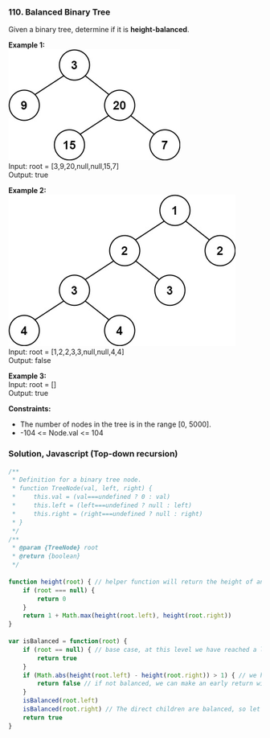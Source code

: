 ### 110. Balanced Binary Tree

Given a binary tree, determine if it is **height-balanced**.

**Example 1:**\
![balanced tree example](image-8.png)\
Input: root = [3,9,20,null,null,15,7]\
Output: true

**Example 2:**\
![unbalanced tree example](image-9.png)\
Input: root = [1,2,2,3,3,null,null,4,4]\
Output: false

**Example 3:**\
Input: root = []\
Output: true

**Constraints:**
- The number of nodes in the tree is in the range [0, 5000].
- -104 <= Node.val <= 104

### Solution, Javascript (Top-down recursion)
```javascript
/**
 * Definition for a binary tree node.
 * function TreeNode(val, left, right) {
 *     this.val = (val===undefined ? 0 : val)
 *     this.left = (left===undefined ? null : left)
 *     this.right = (right===undefined ? null : right)
 * }
 */
/**
 * @param {TreeNode} root
 * @return {boolean}
 */

function height(root) { // helper function will return the height of any given node
    if (root === null) {
        return 0
    }
    return 1 + Math.max(height(root.left), height(root.right))
}

var isBalanced = function(root) {
    if (root == null) { // base case, at this level we have reached a leaf node and all leaf nodes are balanced by definition
        return true
    }
    if (Math.abs(height(root.left) - height(root.right)) > 1) { // we have not reached a leaf node, so let's compare the height of the left child and right child
        return false // if not balanced, we can make an early return with false
    } 
    isBalanced(root.left)
    isBalanced(root.right) // The direct children are balanced, so let's go down another level
    return true
}
```
